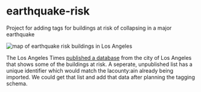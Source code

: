 # earthquake-risk
Project for adding tags for buildings at risk of collapsing in a major earthquake

![map of earthquake risk buildings in Los Angeles](https://cloud.githubusercontent.com/assets/695934/17278454/cf5a0a34-5712-11e6-8321-1c568d8a6e2d.png)

The Los Angeles Times [published a database](http://graphics.latimes.com/soft-story-apartments-needing-retrofit/) from the city of Los Angeles that shows some of the buildings at risk. A seperate, unpublished list has a unique identifier which would match the lacounty:ain already being imported. We could get that list and add that data after planning the tagging schema.
